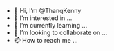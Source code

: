 - 👋 Hi, I’m @ThanqKenny
- 👀 I’m interested in ...
- 🌱 I’m currently learning ...
- 💞️ I’m looking to collaborate on ...
- 📫 How to reach me ...

<!---
ThanqKenny/ThanqKenny is a ✨ special ✨ repository because its `README.md` (this file) appears on your GitHub profile.
You can click the Preview link to take a look at your changes.
--->
